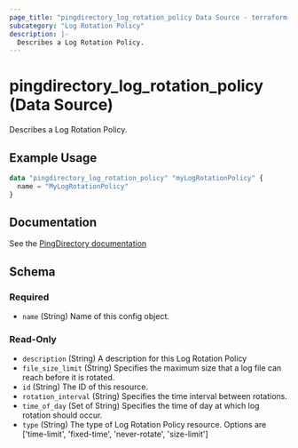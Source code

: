 ```yaml
---
page_title: "pingdirectory_log_rotation_policy Data Source - terraform-provider-pingdirectory"
subcategory: "Log Rotation Policy"
description: |-
  Describes a Log Rotation Policy.
---
```


# pingdirectory_log_rotation_policy (Data Source)

Describes a Log Rotation Policy.

## Example Usage

```terraform
data "pingdirectory_log_rotation_policy" "myLogRotationPolicy" {
  name = "MyLogRotationPolicy"
}
```

## Documentation
See the [PingDirectory documentation](https://docs.pingidentity.com/r/en-us/pingdirectory-93/pd_ds_config_log_rotation)

<!-- schema generated by tfplugindocs -->
## Schema

### Required

- `name` (String) Name of this config object.

### Read-Only

- `description` (String) A description for this Log Rotation Policy
- `file_size_limit` (String) Specifies the maximum size that a log file can reach before it is rotated.
- `id` (String) The ID of this resource.
- `rotation_interval` (String) Specifies the time interval between rotations.
- `time_of_day` (Set of String) Specifies the time of day at which log rotation should occur.
- `type` (String) The type of Log Rotation Policy resource. Options are ['time-limit', 'fixed-time', 'never-rotate', 'size-limit']

